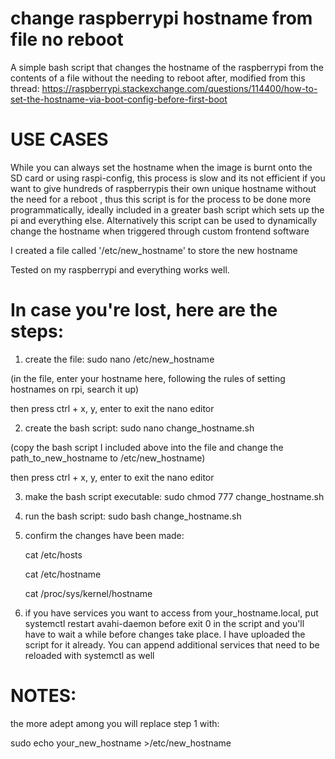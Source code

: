 # change raspberrypi hostname from file no reboot
A simple bash script that changes the hostname of the raspberrypi from the contents of a file without the needing to reboot after, modified from this thread:
https://raspberrypi.stackexchange.com/questions/114400/how-to-set-the-hostname-via-boot-config-before-first-boot

# USE CASES
While you can always set the hostname when the image is burnt onto the SD card or using raspi-config, this process is slow
and its not efficient if you want to give hundreds of raspberrypis their own unique hostname without the need for a reboot 
, thus this script is for the process to be done more programmatically, ideally included in a greater bash script which sets up the pi and everything else.
Alternatively this script can be used to dynamically change the hostname when triggered through custom frontend software


I created a file called '/etc/new_hostname' to store the new hostname

Tested on my raspberrypi and everything works well.

# In case you're lost, here are the steps:

1. create the file: sudo nano /etc/new_hostname
   
(in the file, enter your hostname here, following the rules of setting hostnames on rpi, search it up)

then press ctrl + x, y, enter to exit the nano editor

2. create the bash script: sudo nano change_hostname.sh

(copy the bash script I included above into the file and change the path_to_new_hostname to /etc/new_hostname)

then press ctrl + x, y, enter to exit the nano editor

3. make the bash script executable: sudo chmod 777 change_hostname.sh

4. run the bash script: sudo bash change_hostname.sh

5. confirm the changes have been made:
   
     cat /etc/hosts
   
     cat /etc/hostname

     cat /proc/sys/kernel/hostname


6. if you have services you want to access from your_hostname.local,
   put systemctl restart avahi-daemon before exit 0 in the script and
   you'll have to wait a while before changes take place.
   I have uploaded the script for it already. You can append additional
   services that need to be reloaded with systemctl as well

# NOTES: 

the more adept among you will replace step 1 with:

   sudo echo your_new_hostname >/etc/new_hostname

